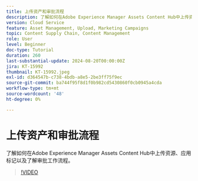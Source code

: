 ```yaml
---
title: 上传资产和审批流程
description: 了解如何在Adobe Experience Manager Assets Content Hub中上传资源、应用标记以及了解审批工作流程。
version: Cloud Service
feature: Asset Management, Upload, Marketing Campaigns
topic: Content Supply Chain, Content Management
role: User
level: Beginner
doc-type: Tutorial
duration: 260
last-substantial-update: 2024-08-20T00:00:00Z
jira: KT-15992
thumbnail: KT-15992.jpeg
exl-id: d364547b-c738-4bdb-a8e5-2be3ff75f9ec
source-git-commit: ba744f95f8d1f0b982cd5430860f0cb0945a4cda
workflow-type: tm+mt
source-wordcount: '48'
ht-degree: 0%

---
```


# 上传资产和审批流程

了解如何在Adobe Experience Manager Assets Content Hub中上传资源、应用标记以及了解审批工作流程。

>[!VIDEO](https://video.tv.adobe.com/v/3432980/?learn=on)
